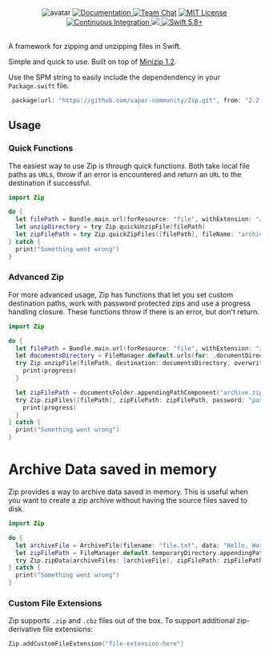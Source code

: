 <div align="center">
    <img src="https://cloud.githubusercontent.com/assets/889949/12374908/252373d0-bcac-11e5-8ece-6933aeae8222.png" max-height="200" alt="avatar" />
    <a href="https://swiftpackageindex.com/vapor-community/Zip/documentation">
        <img src="https://design.vapor.codes/images/readthedocs.svg" alt="Documentation">
    </a>
    <a href="https://discord.gg/vapor"><img src="https://design.vapor.codes/images/discordchat.svg" alt="Team Chat"></a>
    <a href="LICENSE"><img src="https://design.vapor.codes/images/mitlicense.svg" alt="MIT License"></a>
    <a href="https://github.com/vapor-community/Zip/actions/workflows/test.yml">
        <img src="https://img.shields.io/github/actions/workflow/status/vapor-community/Zip/test.yml?event=push&style=plastic&logo=github&label=tests&logoColor=%23ccc" alt="Continuous Integration">
    </a>
    <a href="https://codecov.io/github/vapor-community/Zip">
        <img src="https://img.shields.io/codecov/c/github/vapor-community/Zip?style=plastic&logo=codecov&label=codecov">
    </a>
    <a href="https://swift.org">
        <img src="https://design.vapor.codes/images/swift58up.svg" alt="Swift 5.8+">
    </a>
</div>
<br>

A framework for zipping and unzipping files in Swift.

Simple and quick to use.
Built on top of [Minizip 1.2](https://github.com/zlib-ng/minizip-ng/tree/1.2).

Use the SPM string to easily include the dependendency in your `Package.swift` file.

```swift
.package(url: "https://github.com/vapor-community/Zip.git", from: "2.2.0")
```

## Usage

### Quick Functions

The easiest way to use Zip is through quick functions. Both take local file paths as `URL`s, throw if an error is encountered and return an `URL` to the destination if successful.

```swift
import Zip

do {
  let filePath = Bundle.main.url(forResource: "file", withExtension: "zip")!
  let unzipDirectory = try Zip.quickUnzipFile(filePath)
  let zipFilePath = try Zip.quickZipFiles([filePath], fileName: "archive")
} catch {
  print("Something went wrong")
}
```

### Advanced Zip

For more advanced usage, Zip has functions that let you set custom destination paths, work with password protected zips and use a progress handling closure. These functions throw if there is an error, but don't return.

```swift
import Zip

do {
  let filePath = Bundle.main.url(forResource: "file", withExtension: "zip")!
  let documentsDirectory = FileManager.default.urls(for: .documentDirectory, in: .userDomainMask)[0]
  try Zip.unzipFile(filePath, destination: documentsDirectory, overwrite: true, password: "password") { progress in
    print(progress)
  }

  let zipFilePath = documentsFolder.appendingPathComponent("archive.zip")
  try Zip.zipFiles([filePath], zipFilePath: zipFilePath, password: "password") { progress in
    print(progress)
  }
} catch {
  print("Something went wrong")
}
```

# Archive Data saved in memory

Zip provides a way to archive data saved in memory.
This is useful when you want to create a zip archive without having the source files saved to disk.

```swift
import Zip

do {
  let archiveFile = ArchiveFile(filename: "file.txt", data: "Hello, World!".data(using: .utf8)!)
  let zipFilePath = FileManager.default.temporaryDirectory.appendingPathComponent("archive.zip")
  try Zip.zipData(archiveFiles: [archiveFile], zipFilePath: zipFilePath)
} catch {
  print("Something went wrong")
}
```

### Custom File Extensions

Zip supports `.zip` and `.cbz` files out of the box. To support additional zip-derivative file extensions:

```swift
Zip.addCustomFileExtension("file-extension-here")
```
